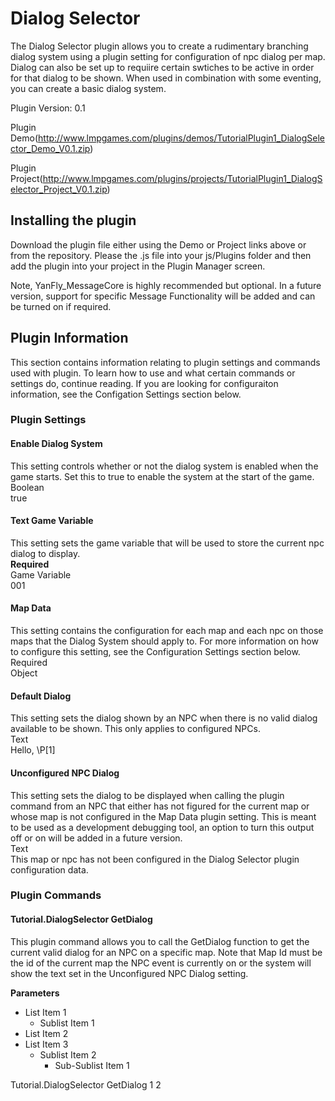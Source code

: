 # Dialog Selector

The Dialog Selector plugin allows you to create a rudimentary branching dialog system using a plugin setting for configuration of npc dialog per map.  Dialog can also be set up to requiire certain swtiches to be active in order for that dialog to be shown.  When used in combination with some eventing, you can create a basic dialog system.


Plugin Version: 0.1

Plugin Demo(http://www.lmpgames.com/plugins/demos/TutorialPlugin1_DialogSelector_Demo_V0.1.zip)

Plugin Project(http://www.lmpgames.com/plugins/projects/TutorialPlugin1_DialogSelector_Project_V0.1.zip)


## Installing the plugin
Download the plugin file either using the Demo or Project links above or from the repository.  Please the .js file into your js/Plugins folder and then add the plugin into your project in the Plugin Manager screen.

Note, YanFly_MessageCore is highly recommended but optional.  In a future version, support for specific Message Functionality will be added and can be turned on if required.


## Plugin Information
This section contains information relating to plugin settings and commands used with plugin.  To learn how to use and what certain commands or settings do, continue reading.  If you are looking for configuraiton information, see the Configation Settings section below.


### Plugin Settings

#### Enable Dialog System
This setting controls whether or not the dialog system is enabled when the game starts.  Set this to true to enable the system at the start of the game.  
Boolean  
true


#### Text Game Variable
This setting sets the game variable that will be used to store the current npc dialog to display.  
**Required**  
Game Variable  
001


#### Map Data
This setting contains the configuration for each map and each npc on those maps that the Dialog System should apply to.  For more information on how to configure this setting, see the Configuration Settings section below.  
Required  
Object


#### Default Dialog
This setting sets the dialog shown by an NPC when there is no valid dialog available to be shown.  This only applies to configured NPCs.  
Text  
Hello, \\P[1]


#### Unconfigured NPC Dialog
This setting sets the dialog to be displayed when calling the plugin command from an NPC that either has not figured for the current map or whose map is not configured in the Map Data plugin setting.  This is meant to be used as a development debugging tool, an option to turn this output off or on will be added in a future version.  
Text  
This map or npc has not been configured in the Dialog Selector plugin configuration data.



### Plugin Commands
#### Tutorial.DialogSelector GetDialog <MapId> <NpcId>
This plugin command allows you to call the GetDialog function to get the current valid dialog for an NPC on a specific map.  Note that Map Id must be the id of the current map the NPC event is currently on or the system will show the text set in the Unconfigured NPC Dialog setting.

**Parameters**
- List Item 1
  - Sublist Item 1
- List Item 2
- List Item 3
  - Sublist Item 2
    - Sub-Sublist Item 1

Tutorial.DialogSelector GetDialog 1 2


